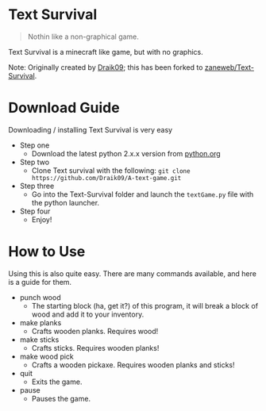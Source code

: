 # Text Survival
> Nothin like a non-graphical game.

Text Survival is a minecraft like game, but with no graphics.

Note: Originally created by [Draik09](https://github.com/Draik09); this has been forked to [zaneweb/Text-Survival](https://github.com/zaneweb/Text-Survival).

# Download Guide

Downloading / installing Text Survival is very easy

* Step one
  * Download the latest python 2.x.x version from [python.org](https://www.python.org/downloads/)
* Step two
  * Clone Text survival with the following:
  `git clone https://github.com/Draik09/A-text-game.git`
* Step three
  * Go into the Text-Survival folder and launch the `textGame.py` file with the python launcher.
* Step four
  * Enjoy!
  
# How to Use

Using this is also quite easy. There are many commands available, and here is a guide for them.

* punch wood
  * The starting block (ha, get it?) of this program, it will break a block of wood and add it to your inventory.
* make planks
  * Crafts wooden planks. Requires wood!
* make sticks
  * Crafts sticks. Requires wooden planks!
* make wood pick
  * Crafts a wooden pickaxe. Requires wooden planks and sticks!
* quit
  * Exits the game.
* pause
  * Pauses the game.

